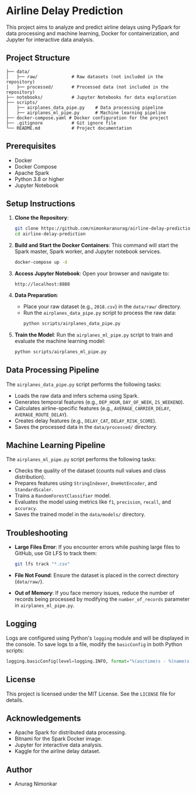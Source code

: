 
# Airline Delay Prediction

This project aims to analyze and predict airline delays using PySpark for data processing and machine learning, Docker for containerization, and Jupyter for interactive data analysis.

## Project Structure
```
├── data/
│   ├── raw/             # Raw datasets (not included in the repository)
│   ├── processed/       # Processed data (not included in the repository)
├── notebooks/           # Jupyter Notebooks for data exploration
├── scripts/
│   ├── airplanes_data_pipe.py    # Data processing pipeline
│   ├── airplanes_ml_pipe.py      # Machine learning pipeline
├── docker-compose.yaml # Docker configuration for the project
├── .gitignore           # Git ignore file
└── README.md            # Project documentation
```

## Prerequisites

- Docker
- Docker Compose
- Apache Spark
- Python 3.8 or higher
- Jupyter Notebook


## Setup Instructions

1. **Clone the Repository**:
   ```bash
   git clone https://github.com/nimonkaranurag/airline-delay-prediction.git
   cd airline-delay-prediction
   ```

2. **Build and Start the Docker Containers**:
   This command will start the Spark master, Spark worker, and Jupyter notebook services.
   ```bash
   docker-compose up -d
   ```

3. **Access Jupyter Notebook**:
   Open your browser and navigate to:
   ```
   http://localhost:8888
   ```

4. **Data Preparation**:
   - Place your raw dataset (e.g., `2018.csv`) in the `data/raw/` directory.
   - Run the `airplanes_data_pipe.py` script to process the raw data:
     ```bash
     python scripts/airplanes_data_pipe.py
     ```

5. **Train the Model**:
   Run the `airplanes_ml_pipe.py` script to train and evaluate the machine learning model:
   ```bash
   python scripts/airplanes_ml_pipe.py
   ```


## Data Processing Pipeline

The `airplanes_data_pipe.py` script performs the following tasks:
- Loads the raw data and infers schema using Spark.
- Generates temporal features (e.g., `DEP_HOUR`, `DAY_OF_WEEK`, `IS_WEEKEND`).
- Calculates airline-specific features (e.g., `AVERAGE_CARRIER_DELAY`, `AVERAGE_ROUTE_DELAY`).
- Creates delay features (e.g., `DELAY_CAT`, `DELAY_RISK_SCORE`).
- Saves the processed data in the `data/processed/` directory.

## Machine Learning Pipeline

The `airplanes_ml_pipe.py` script performs the following tasks:
- Checks the quality of the dataset (counts null values and class distribution).
- Prepares features using `StringIndexer`, `OneHotEncoder`, and `StandardScaler`.
- Trains a `RandomForestClassifier` model.
- Evaluates the model using metrics like `f1`, `precision`, `recall`, and `accuracy`.
- Saves the trained model in the `data/models/` directory.


## Troubleshooting

- **Large Files Error**: If you encounter errors while pushing large files to GitHub, use Git LFS to track them:
  ```bash
  git lfs track "*.csv"
  ```

- **File Not Found**: Ensure the dataset is placed in the correct directory (`data/raw/`).
- **Out of Memory**: If you face memory issues, reduce the number of records being processed by modifying the `number_of_records` parameter in `airplanes_ml_pipe.py`.

## Logging

Logs are configured using Python's `logging` module and will be displayed in the console. To save logs to a file, modify the `basicConfig` in both Python scripts:
```python
logging.basicConfig(level=logging.INFO, format="%(asctime)s - %(name)s - %(message)s", filename="project.log", filemode="w")
```

## License

This project is licensed under the MIT License. See the `LICENSE` file for details.

## Acknowledgements

- Apache Spark for distributed data processing.
- Bitnami for the Spark Docker image.
- Jupyter for interactive data analysis.
- Kaggle for the airline delay dataset.

## Author

- Anurag Nimonkar
